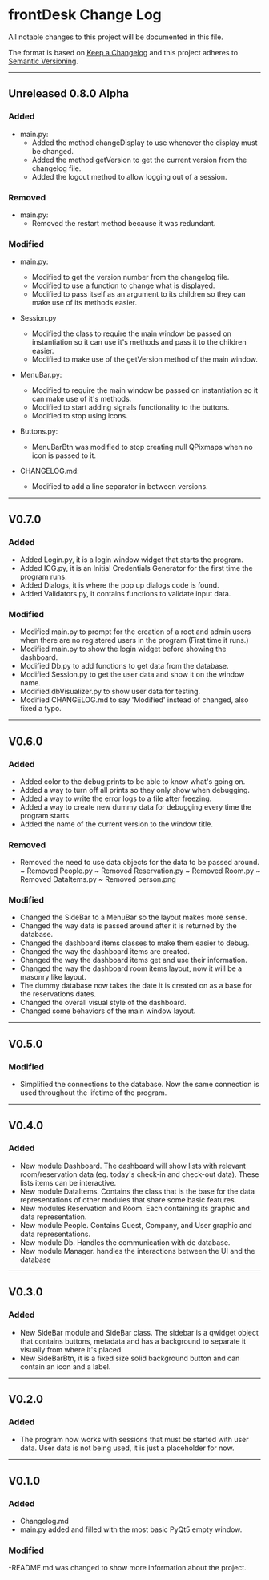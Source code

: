 # frontDesk Change Log

All notable changes to this project will be documented in this file.

The format is based on [Keep a Changelog](http://keepachangelog.com/) and this project adheres to [Semantic Versioning](http://semver.org/).
___

## Unreleased 0.8.0 Alpha
### Added
- main.py:
  - Added the method changeDisplay to use whenever the display must be changed.
  - Added the method getVersion to get the current version from the changelog file.
  - Added the logout method to allow logging out of a session.

### Removed
- main.py:
  - Removed the restart method because it was redundant.

### Modified
- main.py:
  - Modified to get the version number from the changelog file.
  - Modified to use a function to change what is displayed.
  - Modified to pass itself as an argument to its children so they can make use of its methods easier.

- Session.py
  - Modified the class to require the main window be passed on instantiation so it can use it's methods and pass it to the children easier.
  - Modified to make use of the getVersion method of the main window.

- MenuBar.py:
  - Modified to require the main window be passed on instantiation so it can make use of it's methods.
  - Modified to start adding signals functionality to the buttons.
  - Modified to stop using icons.

- Buttons.py:
  - MenuBarBtn was modified to stop creating null QPixmaps when no icon is passed to it.

- CHANGELOG.md:
  - Modified to add a line separator in between versions.

___
## V0.7.0
### Added
- Added Login.py, it is a login window widget that starts the program.
- Added ICG.py, it is an Initial Credentials Generator for the first time the program runs.
- Added Dialogs, it is where the pop up dialogs code is found.
- Added Validators.py, it contains functions to validate input data.

### Modified
- Modified main.py to prompt for the creation of a root and admin users when there are no registered users in the program (First time it runs.)
- Modified main.py to show the login widget before showing the dashboard.
- Modified Db.py to add functions to get data from the database.
- Modified Session.py to get the user data and show it on the window name.
- Modified dbVisualizer.py to show user data for testing.
- Modified CHANGELOG.md to say 'Modified' instead of changed, also fixed a typo.

___
## V0.6.0
### Added
- Added color to the debug prints to be able to know what's going on.
- Added a way to turn off all prints so they only show when debugging.
- Added a way to write the error logs to a file after freezing.
- Added a way to create new dummy data for debugging every time the program starts.
- Added the name of the current version to the window title.

### Removed
- Removed the need to use data objects for the data to be passed around.
    ~ Removed People.py
    ~ Removed Reservation.py
    ~ Removed Room.py
    ~ Removed DataItems.py
    ~ Removed person.png

### Modified
- Changed the SideBar to a MenuBar so the layout makes more sense.
- Changed the way data is passed around after it is returned by the database.
- Changed the dashboard items classes to make them easier to debug.
- Changed the way the dashboard items are created.
- Changed the way the dashboard items get and use their information.
- Changed the way the dashboard room items layout, now it will be a masonry like layout.
- The dummy database now takes the date it is created on as a base for the reservations dates.
- Changed the overall visual style of the dashboard.
- Changed some behaviors of the main window layout.

___
## V0.5.0
### Modified
- Simplified the connections to the database. Now the same connection is used throughout
    the lifetime of the program.

___
## V0.4.0
### Added
- New module Dashboard. The dashboard will show lists with relevant room/reservation data
    (eg. today's check-in and check-out data).
    These lists items can be interactive.
- New module DataItems. Contains the class that is the base for the data representations
    of other modules that share some basic features.
- New modules Reservation and Room. Each containing its graphic and data representation.
- New module People. Contains Guest, Company, and User graphic and data representations.
- New module Db. Handles the communication with de database.
- New module Manager. handles the interactions between the UI and the database

___
## V0.3.0
### Added
- New SideBar module and SideBar class. The sidebar is a qwidget object that
    contains buttons, metadata and has a background to separate it visually
    from where it's placed.
- New SideBarBtn, it is a fixed size solid background button and can
    contain an icon and a label.

___
## V0.2.0
### Added
- The program now works with sessions that must be started with user data.
    User data is not being used, it is just a placeholder for now.

___
## V0.1.0
### Added
- Changelog.md
- main.py added and filled with the most basic PyQt5 empty window.

### Modified
-README.md was changed to show more information about the project.
